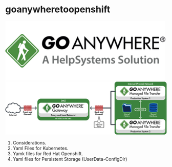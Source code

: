 # goanywheretoopenshift
<img src="./goanywhere-logo-400x150.png" width="500" alt="goanywherelogoo"/>

<img src="./GoAnywhereMFT_Gateway_OneGateway_full.png" width="1000" alt="goanywherelogo2"/>

1. Considerations.
2. Yaml Files for Kubernetes.
3. Yamk files for Red Hat Openshift.
4. Yaml files for Persistent Storage (UserData-ConfigDir)


